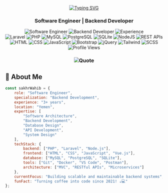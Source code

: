 <!-- Header with Animated Text -->
<div align="center">
  <a href="https://git.io/typing-svg">
    <img src="https://readme-typing-svg.demolab.com?font=Fira+Code&weight=600&size=28&duration=3000&pause=1000&color=3B82F6&center=true&vCenter=true&random=false&width=435&lines=Hi+👋,+I'm+Sakhr+Wahib;Software+Engineer;Backend+Developer;3%2B+Years+of+Experience" alt="Typing SVG" />
  </a>
</div>

<!-- Professional Title -->
<h3 align="center">Software Engineer | Backend Developer</h3>

<!-- Tech Stack Badges -->
<div align="center">
  <img src="https://img.shields.io/badge/Software_Engineer-007ACC?style=for-the-badge" alt="Software Engineer">
  <img src="https://img.shields.io/badge/Backend-Developer-blue?style=for-the-badge" alt="Backend Developer">
  <img src="https://img.shields.io/badge/Experience-3+_Years-green?style=for-the-badge" alt="Experience">
</div>

<div align="center">
  <img src="https://img.shields.io/badge/Laravel-FF2D20?style=for-the-badge&logo=laravel&logoColor=white" alt="Laravel">
  <img src="https://img.shields.io/badge/PHP-777BB4?style=for-the-badge&logo=php&logoColor=white" alt="PHP">
  <img src="https://img.shields.io/badge/MySQL-4479A1?style=for-the-badge&logo=mysql&logoColor=white" alt="MySQL">
  <img src="https://img.shields.io/badge/PostgreSQL-316192?style=for-the-badge&logo=postgresql&logoColor=white" alt="PostgreSQL">
  <img src="https://img.shields.io/badge/SQLite-07405E?style=for-the-badge&logo=sqlite&logoColor=white" alt="SQLite">
  <img src="https://img.shields.io/badge/Node.js-339933?style=for-the-badge&logo=node.js&logoColor=white" alt="NodeJS">
  <img src="https://img.shields.io/badge/REST_APIs-FF6C37?style=for-the-badge&logo=postman&logoColor=white" alt="REST APIs">
</div>

<div align="center">
  <img src="https://img.shields.io/badge/HTML5-E34F26?style=for-the-badge&logo=html5&logoColor=white" alt="HTML">
  <img src="https://img.shields.io/badge/CSS3-1572B6?style=for-the-badge&logo=css3&logoColor=white" alt="CSS">
  <img src="https://img.shields.io/badge/JavaScript-F7DF1E?style=for-the-badge&logo=javascript&logoColor=black" alt="JavaScript">
  <img src="https://img.shields.io/badge/Bootstrap-7952B3?style=for-the-badge&logo=bootstrap&logoColor=white" alt="Bootstrap">
  <img src="https://img.shields.io/badge/jQuery-0769AD?style=for-the-badge&logo=jquery&logoColor=white" alt="jQuery">
  <img src="https://img.shields.io/badge/Tailwind_CSS-38B2AC?style=for-the-badge&logo=tailwind-css&logoColor=white" alt="Tailwind">
  <img src="https://img.shields.io/badge/SCSS-CC6699?style=for-the-badge&logo=sass&logoColor=white" alt="SCSS">
</div>

<!-- Profile Views Counter -->
<div align="center">
  <img src="https://komarev.com/ghpvc/?username=SakhrWahib&style=for-the-badge&color=3B82F6" alt="Profile Views">
</div>

<!-- Animated Quote -->
<div align="center">
  <h3>
    <img src="https://readme-typing-svg.demolab.com?font=Fira+Code&weight=600&size=24&pause=1000&color=6366F1&center=true&vCenter=true&random=false&width=435&lines=Do+what+you+love+for+what+you+love+😎💯" alt="Quote" />
  </h3>
</div>

<!-- About Me Section -->
<h2 align="left">🚀 About Me</h2>

```javascript
const sakhrWahib = {
    role: "Software Engineer",
    specialization: "Backend Development",
    experience: "3+ years",
    location: "Yemen",
    expertise: [
        "Software Architecture",
        "Backend Development",
        "Database Design",
        "API Development",
        "System Design"
    ],
    techStack: {
        backend: ["PHP", "Laravel", "Node.js"],
        frontend: ["HTML", "CSS", "JavaScript", "Vue.js"],
        database: ["MySQL", "PostgreSQL", "SQLite"],
        tools: ["Git", "Docker", "VS Code", "Postman"],
        architecture: ["MVC", "RESTful APIs", "Microservices"]
    },
    currentFocus: "Building scalable and maintainable backend systems",
    funFact: "Turning coffee into code since 2021! ☕️💻"
};
